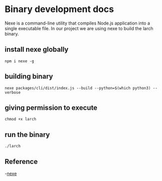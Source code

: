 # Binary development docs
Nexe is a command-line utility that compiles Node.js application into a single executable file.
In our project we are using nexe to build the larch binary.

## install nexe globally
`npm i nexe -g`
## building binary
`nexe packages/cli/dist/index.js --build --python=$(which python3) --verbose`
## giving permission to execute 
`chmod +x larch`
## run the binary 
`./larch `

## Reference 
-[nexe](https://www.npmjs.com/package/nexe)
